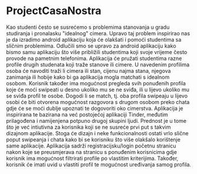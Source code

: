 # ProjectCasaNostra

Kao studenti često se susrećemo s problemima stanovanja u gradu studiranja i pronalasku "idealnog" cimera. Upravo taj problem inspirirao nas je da izradimo android aplikaciju koja će olakšati i pomoći studentima sa sličnim problemima. Odlučili smo se upravo za android aplikaciju kako bismo samu aplikaciju što više približili studentima koji svoje vrijeme često provode na pametnim telefonima. Aplikacija će pružati studentima razne profile drugih studenata koji traže stanove ili cimere. U navedenim profilima osoba će navoditi traži li cimera ili stan, cijenu najma stana, njegova zanimanja ili hobije kako bi ga aplikacija mogla matchati s idealnom osobom. Korisnik također ima mogućnost pregleda svih ponuđenih profila koje će moći swipeati u desno ukoliko mu se ne sviđa, ili u lijevo ukoliko mu se sviđa profil te osobe.
Dogodi li se match, tj. oba profila swipeaju u lijevo osobi će biti otvorena mogućnost razgovora s drugom osobom preko chata gdje će se moći dublje upoznati te dogovoriti oko cimerstva. Aplikacija je inspirirana te bazirana na već postojećoj aplikaciji Tinder, međutim prilagođena i namijenjena potpuno drugoj skupini ljudi. Prednost je u tome što je već intiutivna za korisnika koji se ne susreće prvi put s takvim dizajnom aplikacije. Stoga će dizajn i neke funkcionalnosti ostati vrlo slične poput swipeanja i chata kako bi se korisniku što više olakšalo korištenje same aplikacije. Aplikacija sadrži registracijsku/login početnu stranicu nakon koje se preusmjerava na stranicu s ponuđenim korisnicima gdje korisnik ima mogućnost filtrirati profile po vlastitim kriterijima. Također, korisnik će imati uvid u vlastiti profil te mogućnost uređivanja samog profila.
